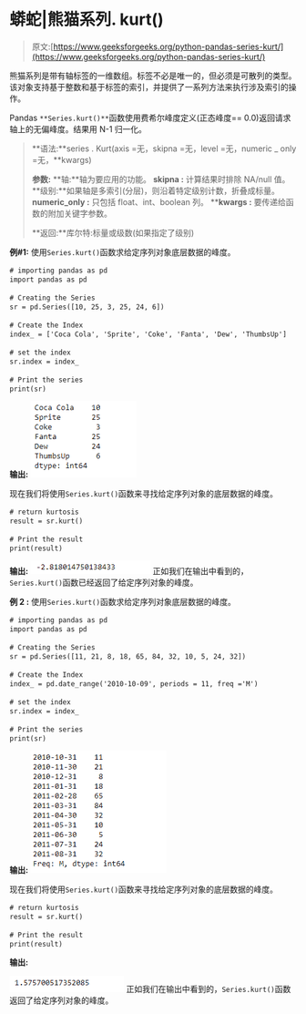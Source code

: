 # 蟒蛇|熊猫系列. kurt()

> 原文:[https://www.geeksforgeeks.org/python-pandas-series-kurt/](https://www.geeksforgeeks.org/python-pandas-series-kurt/)

熊猫系列是带有轴标签的一维数组。标签不必是唯一的，但必须是可散列的类型。该对象支持基于整数和基于标签的索引，并提供了一系列方法来执行涉及索引的操作。

Pandas `**Series.kurt()**`函数使用费希尔峰度定义(正态峰度== 0.0)返回请求轴上的无偏峰度。结果用 N-1 归一化。

> **语法:**series . Kurt(axis =无，skipna =无，level =无，numeric _ only =无，**kwargs)
> 
> **参数:**
> **轴:**轴为要应用的功能。
> **skipna :** 计算结果时排除 NA/null 值。
> **级别:**如果轴是多索引(分层)，则沿着特定级别计数，折叠成标量。
> **numeric_only :** 只包括 float、int、boolean 列。
> ****kwargs :** 要传递给函数的附加关键字参数。
> 
> **返回:**库尔特:标量或级数(如果指定了级别)

**例#1:** 使用`Series.kurt()`函数求给定序列对象底层数据的峰度。

```
# importing pandas as pd
import pandas as pd

# Creating the Series
sr = pd.Series([10, 25, 3, 25, 24, 6])

# Create the Index
index_ = ['Coca Cola', 'Sprite', 'Coke', 'Fanta', 'Dew', 'ThumbsUp']

# set the index
sr.index = index_

# Print the series
print(sr)
```

**输出:**
![](img/1f53af828e1a9600b255c9201272ff8a.png)

现在我们将使用`Series.kurt()`函数来寻找给定序列对象的底层数据的峰度。

```
# return kurtosis
result = sr.kurt()

# Print the result
print(result)
```

**输出:**
![](img/dcbf289d70eb104516d51eff8c6858d8.png)
正如我们在输出中看到的，`Series.kurt()`函数已经返回了给定序列对象的峰度。

**例 2 :** 使用`Series.kurt()`函数求给定序列对象底层数据的峰度。

```
# importing pandas as pd
import pandas as pd

# Creating the Series
sr = pd.Series([11, 21, 8, 18, 65, 84, 32, 10, 5, 24, 32])

# Create the Index
index_ = pd.date_range('2010-10-09', periods = 11, freq ='M')

# set the index
sr.index = index_

# Print the series
print(sr)
```

**输出:**
![](img/d802fff53d44d7ac54163df1b280b24d.png)

现在我们将使用`Series.kurt()`函数来寻找给定序列对象的底层数据的峰度。

```
# return kurtosis
result = sr.kurt()

# Print the result
print(result)
```

**输出:**

![](img/75111849b3dd38c8b987b907593728d6.png)
正如我们在输出中看到的，`Series.kurt()`函数返回了给定序列对象的峰度。